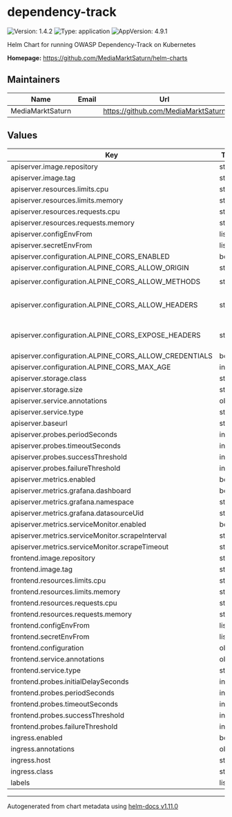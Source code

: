# dependency-track

![Version: 1.4.2](https://img.shields.io/badge/Version-1.4.2-informational?style=flat-square) ![Type: application](https://img.shields.io/badge/Type-application-informational?style=flat-square) ![AppVersion: 4.9.1](https://img.shields.io/badge/AppVersion-4.9.1-informational?style=flat-square)

Helm Chart for running OWASP Dependency-Track on Kubernetes

**Homepage:** <https://github.com/MediaMarktSaturn/helm-charts>

## Maintainers

| Name | Email | Url |
| ---- | ------ | --- |
| MediaMarktSaturn |  | <https://github.com/MediaMarktSaturn> |

## Values

| Key | Type | Default | Description |
|-----|------|---------|-------------|
| apiserver.image.repository | string | `"docker.io/dependencytrack/apiserver"` |  |
| apiserver.image.tag | string | `"4.9.1"` |  |
| apiserver.resources.limits.cpu | string | `"3"` |  |
| apiserver.resources.limits.memory | string | `"12Gi"` |  |
| apiserver.resources.requests.cpu | string | `"1"` |  |
| apiserver.resources.requests.memory | string | `"4608Mi"` |  |
| apiserver.configEnvFrom | list | `[]` |  |
| apiserver.secretEnvFrom | list | `[]` |  |
| apiserver.configuration.ALPINE_CORS_ENABLED | bool | `true` |  |
| apiserver.configuration.ALPINE_CORS_ALLOW_ORIGIN | string | `"*"` |  |
| apiserver.configuration.ALPINE_CORS_ALLOW_METHODS | string | `"GET, POST, PUT, DELETE, OPTIONS, HEAD"` |  |
| apiserver.configuration.ALPINE_CORS_ALLOW_HEADERS | string | `"Origin, Content-Type, Authorization, X-Requested-With, Content-Length, Accept, Origin, X-Api-Key, X-Total-Count, *"` |  |
| apiserver.configuration.ALPINE_CORS_EXPOSE_HEADERS | string | `"Origin, Content-Type, Authorization, X-Requested-With, Content-Length, Accept, Origin, X-Api-Key, X-Total-Count"` |  |
| apiserver.configuration.ALPINE_CORS_ALLOW_CREDENTIALS | bool | `true` |  |
| apiserver.configuration.ALPINE_CORS_MAX_AGE | int | `3600` |  |
| apiserver.storage.class | string | `"standard"` |  |
| apiserver.storage.size | string | `"50Gi"` |  |
| apiserver.service.annotations | object | `{}` |  |
| apiserver.service.type | string | `"ClusterIP"` |  |
| apiserver.baseurl | string | `"https://127.0.0.1"` |  |
| apiserver.probes.periodSeconds | int | `30` |  |
| apiserver.probes.timeoutSeconds | int | `20` |  |
| apiserver.probes.successThreshold | int | `1` |  |
| apiserver.probes.failureThreshold | int | `4` |  |
| apiserver.metrics.enabled | bool | `true` |  |
| apiserver.metrics.grafana.dashboard | bool | `true` |  |
| apiserver.metrics.grafana.namespace | string | `"monitoring"` |  |
| apiserver.metrics.grafana.datasourceUid | string | `"Prometheus"` |  |
| apiserver.metrics.serviceMonitor.enabled | bool | `false` |  |
| apiserver.metrics.serviceMonitor.scrapeInterval | string | `"30s"` |  |
| apiserver.metrics.serviceMonitor.scrapeTimeout | string | `"10s"` |  |
| frontend.image.repository | string | `"docker.io/dependencytrack/frontend"` |  |
| frontend.image.tag | string | `"4.9.1"` |  |
| frontend.resources.limits.cpu | string | `"1"` |  |
| frontend.resources.limits.memory | string | `"512Mi"` |  |
| frontend.resources.requests.cpu | string | `"100m"` |  |
| frontend.resources.requests.memory | string | `"128Mi"` |  |
| frontend.configEnvFrom | list | `[]` |  |
| frontend.secretEnvFrom | list | `[]` |  |
| frontend.configuration | object | `{}` |  |
| frontend.service.annotations | object | `{}` |  |
| frontend.service.type | string | `"ClusterIP"` |  |
| frontend.probes.initialDelaySeconds | int | `30` |  |
| frontend.probes.periodSeconds | int | `30` |  |
| frontend.probes.timeoutSeconds | int | `20` |  |
| frontend.probes.successThreshold | int | `1` |  |
| frontend.probes.failureThreshold | int | `4` |  |
| ingress.enabled | bool | `true` |  |
| ingress.annotations | object | `{}` |  |
| ingress.host | string | `"127.0.0.1"` |  |
| ingress.class | string | `nil` |  |
| labels | list | `[]` |  |

----------------------------------------------
Autogenerated from chart metadata using [helm-docs v1.11.0](https://github.com/norwoodj/helm-docs/releases/v1.11.0)
